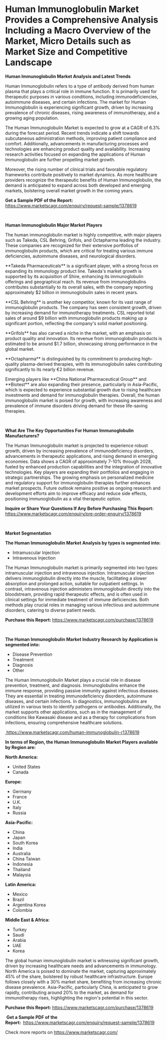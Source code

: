 <p><h1>Human Immunoglobulin Market Provides a Comprehensive Analysis Including a Macro Overview of the Market, Micro Details such as Market Size and Competitive Landscape</h1></p><p><strong>Human Immunoglobulin Market Analysis and Latest Trends</strong></p>
<p><p>Human Immunoglobulin refers to a type of antibody derived from human plasma that plays a critical role in immune function. It is primarily used for therapeutic purposes in various conditions, including immunodeficiencies, autoimmune diseases, and certain infections. The market for Human Immunoglobulin is experiencing significant growth, driven by increasing prevalence of chronic diseases, rising awareness of immunotherapy, and a growing aging population.</p><p>The Human Immunoglobulin Market is expected to grow at a CAGR of 6.3% during the forecast period. Recent trends indicate a shift towards subcutaneous administration methods, improving patient compliance and comfort. Additionally, advancements in manufacturing processes and technologies are enhancing product quality and availability. Increasing research activities focused on expanding the applications of Human Immunoglobulin are further propelling market growth. </p><p>Moreover, the rising number of clinical trials and favorable regulatory frameworks contribute positively to market dynamics. As more healthcare providers recognize the therapeutic benefits of Human Immunoglobulin, the demand is anticipated to expand across both developed and emerging markets, bolstering overall market growth in the coming years.</p></p>
<p><strong>Get a Sample PDF of the Report:&nbsp;</strong> <a href="https://www.marketscagr.com/enquiry/request-sample/1378619?utm_campaign=2526&utm_medium=2&utm_source=Github&utm_content=ia&utm_term=03032025&utm_id=human-immunoglobulin">https://www.marketscagr.com/enquiry/request-sample/1378619</a></p>
<p>&nbsp;</p>
<p><strong>Human Immunoglobulin Major Market Players</strong></p>
<p><p>The human immunoglobulin market is highly competitive, with major players such as Takeda, CSL Behring, Grifols, and Octapharma leading the industry. These companies are recognized for their extensive portfolios of immunoglobulin products, which are critical for treating various immune deficiencies, autoimmune diseases, and neurological disorders.</p><p>**Takeda Pharmaceuticals** is a significant player, with a strong focus on expanding its immunology product line. Takeda's market growth is supported by its acquisition of Shire, enhancing its immunoglobulin offerings and geographical reach. Its revenue from immunoglobulins contributes substantially to its overall sales, with the company reporting approximately $2 billion in immunoglobulin sales in recent years.</p><p>**CSL Behring** is another key competitor, known for its vast range of immunoglobulin products. The company has seen consistent growth, driven by increasing demand for immunotherapy treatments. CSL reported total sales of around $9 billion with immunoglobulin products making up a significant portion, reflecting the company's solid market positioning.</p><p>**Grifols** has also carved a niche in the market, with an emphasis on product quality and innovation. Its revenue from immunoglobulin products is estimated to be around $1.7 billion, showcasing strong performance in the global market.</p><p>**Octapharma** is distinguished by its commitment to producing high-quality plasma-derived therapies, with its immunoglobulin sales contributing significantly to its nearly €2 billion revenue. </p><p>Emerging players like **China National Pharmaceutical Group** and **Biotest** are also expanding their presence, particularly in Asia-Pacific, which is expected to experience substantial growth due to rising healthcare investments and demand for immunoglobulin therapies. Overall, the human immunoglobulin market is poised for growth, with increasing awareness and prevalence of immune disorders driving demand for these life-saving therapies.</p></p>
<p>&nbsp;</p>
<p><strong>What Are The Key Opportunities For Human Immunoglobulin Manufacturers?</strong></p>
<p><p>The Human Immunoglobulin market is projected to experience robust growth, driven by increasing prevalence of immunodeficiency disorders, advancements in therapeutic applications, and rising demand in emerging economies. Data shows a CAGR of approximately 7-10% through 2028, fueled by enhanced production capabilities and the integration of innovative technologies. Key players are expanding their portfolios and engaging in strategic partnerships. The growing emphasis on personalized medicine and regulatory support for immunoglobulin therapies further enhances market prospects. Future outlook remains positive as ongoing research and development efforts aim to improve efficacy and reduce side effects, positioning immunoglobulin as a vital therapeutic option.</p></p>
<p><strong>Inquire or Share Your Questions If Any Before Purchasing This Report:</strong> <a href="https://www.marketscagr.com/enquiry/pre-order-enquiry/1378619?utm_campaign=2526&utm_medium=2&utm_source=Github&utm_content=ia&utm_term=03032025&utm_id=human-immunoglobulin">https://www.marketscagr.com/enquiry/pre-order-enquiry/1378619</a></p>
<p>&nbsp;</p>
<p><strong>Market Segmentation</strong></p>
<p><strong>The Human Immunoglobulin Market Analysis by types is segmented into:</strong></p>
<p><ul><li>Intramuscular Injection</li><li>Intravenous Injection</li></ul></p>
<p><p>The Human Immunoglobulin market is primarily segmented into two types: intramuscular injection and intravenous injection. Intramuscular injection delivers immunoglobulin directly into the muscle, facilitating a slower absorption and prolonged action, suitable for outpatient settings. In contrast, intravenous injection administers immunoglobulin directly into the bloodstream, providing rapid therapeutic effects, and is often used in clinical settings for immediate treatment of immune deficiencies. Both methods play crucial roles in managing various infectious and autoimmune disorders, catering to diverse patient needs.</p></p>
<p><strong>Purchase this Report:&nbsp;</strong><a href="https://www.marketscagr.com/purchase/1378619?utm_campaign=2526&utm_medium=2&utm_source=Github&utm_content=ia&utm_term=03032025&utm_id=human-immunoglobulin">https://www.marketscagr.com/purchase/1378619</a></p>
<p>&nbsp;</p>
<p><strong>The Human Immunoglobulin Market Industry Research by Application is segmented into:</strong></p>
<p><ul><li>Disease Prevention</li><li>Treatment</li><li>Diagnosis</li><li>Other</li></ul></p>
<p><p>The Human Immunoglobulin Market plays a crucial role in disease prevention, treatment, and diagnosis. Immunoglobulins enhance the immune response, providing passive immunity against infectious diseases. They are essential in treating immunodeficiency disorders, autoimmune diseases, and certain infections. In diagnostics, immunoglobulins are utilized in various tests to identify pathogens or antibodies. Additionally, the market supports other applications, such as in the management of conditions like Kawasaki disease and as a therapy for complications from infections, ensuring comprehensive healthcare solutions.</p></p>
<p><a href="https://www.marketscagr.com/human-immunoglobulin-r1378619?utm_campaign=2526&utm_medium=2&utm_source=Github&utm_content=ia&utm_term=03032025&utm_id=human-immunoglobulin">&nbsp;https://www.marketscagr.com/human-immunoglobulin-r1378619</a></p>
<p><strong>In terms of Region, the Human Immunoglobulin Market Players available by Region are:</strong></p>
<p>
    <p> <strong> North America: </strong>
        <ul>
            <li>United States</li>
            <li>Canada</li>
        </ul>
        </p> 
    <p> <strong> Europe: </strong>
        <ul>
            <li>Germany</li>
            <li>France</li>
            <li>U.K.</li>
            <li>Italy</li>
            <li>Russia</li>
        </ul>
        </p> 
    <p> <strong> Asia-Pacific: </strong>
        <ul>
            <li>China</li>
            <li>Japan</li>
            <li>South Korea</li>
            <li>India</li>
            <li>Australia</li>
            <li>China Taiwan</li>
            <li>Indonesia</li>
            <li>Thailand</li>
            <li>Malaysia</li>
        </ul>
        </p> 
    <p> <strong> Latin America: </strong>
        <ul>
            <li>Mexico</li>
            <li>Brazil</li>
            <li>Argentina Korea</li>
            <li>Colombia</li>
        </ul>
        </p> 
    <p> <strong> Middle East & Africa: </strong>
        <ul>
            <li>Turkey</li>
            <li>Saudi</li>
            <li>Arabia</li>
            <li>UAE</li>
            <li>Korea</li>
        </ul>
    </p>
    </p>
<p><p>The global human immunoglobulin market is witnessing significant growth, driven by increasing healthcare needs and advancements in immunology. North America is poised to dominate the market, capturing approximately 45% of the share, bolstered by robust healthcare infrastructure. Europe follows closely with a 30% market share, benefiting from increasing chronic disease prevalence. Asia-Pacific, particularly China, is anticipated to grow rapidly, contributing around 20% to the market, as demand for immunotherapy rises, highlighting the region's potential in this sector.</p></p>
<p><strong>Purchase this Report: </strong><a href="https://www.marketscagr.com/purchase/1378619?utm_campaign=2526&utm_medium=2&utm_source=Github&utm_content=ia&utm_term=03032025&utm_id=human-immunoglobulin">https://www.marketscagr.com/purchase/1378619</a></p>
<p>&nbsp;<strong>Get a Sample PDF of the Report:&nbsp;&nbsp;</strong><a href="https://www.marketscagr.com/enquiry/request-sample/1378619?utm_campaign=2526&utm_medium=2&utm_source=Github&utm_content=ia&utm_term=03032025&utm_id=human-immunoglobulin">https://www.marketscagr.com/enquiry/request-sample/1378619</a></p>
<p><strong></strong></p>
<p>Check more reports on <a href="https://www.marketscagr.com/?utm_campaign=2526&utm_medium=2&utm_source=Github&utm_content=ia&utm_term=03032025&utm_id=human-immunoglobulin">https://www.marketscagr.com/</a></p>